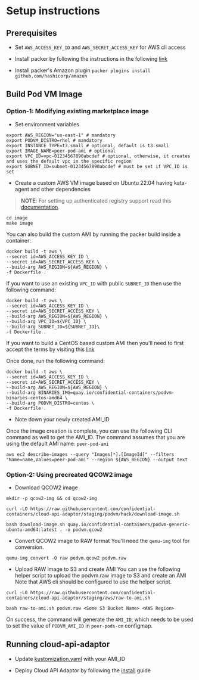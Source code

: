 # Setup instructions
## Prerequisites

- Set `AWS_ACCESS_KEY_ID` and `AWS_SECRET_ACCESS_KEY` for AWS cli access

- Install packer by following the instructions in the following [link](https://learn.hashicorp.com/tutorials/packer/get-started-install-cli)

- Install packer's Amazon plugin `packer plugins install github.com/hashicorp/amazon`

## Build Pod VM Image

### Option-1: Modifying existing marketplace image

- Set environment variables
```
export AWS_REGION="us-east-1" # mandatory
export PODVM_DISTRO=rhel # mandatory
export INSTANCE_TYPE=t3.small # optional, default is t3.small
export IMAGE_NAME=peer-pod-ami # optional
export VPC_ID=vpc-01234567890abcdef # optional, otherwise, it creates and uses the default vpc in the specific region
export SUBNET_ID=subnet-01234567890abcdef # must be set if VPC_ID is set
```

- Create a custom AWS VM image based on Ubuntu 22.04 having kata-agent and other dependencies

> **NOTE**: For setting up authenticated registry support read this [documentation](../docs/registries-authentication.md).

```
cd image
make image
```

You can also build the custom AMI by running the packer build inside a container:

```
docker build -t aws \
--secret id=AWS_ACCESS_KEY_ID \
--secret id=AWS_SECRET_ACCESS_KEY \
--build-arg AWS_REGION=${AWS_REGION} \
-f Dockerfile .
```

If you want to use an existing `VPC_ID` with public `SUBNET_ID` then use the following command:
```
docker build -t aws \
--secret id=AWS_ACCESS_KEY_ID \
--secret id=AWS_SECRET_ACCESS_KEY \
--build-arg AWS_REGION=${AWS_REGION} \
--build-arg VPC_ID=${VPC_ID} \
--build-arg SUBNET_ID=${SUBNET_ID}\
-f Dockerfile .
```

If you want to build a CentOS based custom AMI then you'll need to first
accept the terms by visiting this [link](https://aws.amazon.com/marketplace/pp?sku=bz4vuply68xrif53movwbkpnl)

Once done, run the following command:

```
docker build -t aws \
--secret id=AWS_ACCESS_KEY_ID \
--secret id=AWS_SECRET_ACCESS_KEY \
--build-arg AWS_REGION=${AWS_REGION} \
--build-arg BINARIES_IMG=quay.io/confidential-containers/podvm-binaries-centos-amd64 \
--build-arg PODVM_DISTRO=centos \
-f Dockerfile .
```

- Note down your newly created AMI_ID

Once the image creation is complete, you can use the following CLI command as well to
get the AMI_ID. The command assumes that you are using the default AMI name: `peer-pod-ami`

```
aws ec2 describe-images --query "Images[*].[ImageId]" --filters "Name=name,Values=peer-pod-ami" --region ${AWS_REGION} --output text
```

### Option-2: Using precreated QCOW2 image

- Download QCOW2 image
```
mkdir -p qcow2-img && cd qcow2-img

curl -LO https://raw.githubusercontent.com/confidential-containers/cloud-api-adaptor/staging/podvm/hack/download-image.sh

bash download-image.sh quay.io/confidential-containers/podvm-generic-ubuntu-amd64:latest . -o podvm.qcow2

```

- Convert QCOW2 image to RAW format
You'll need the `qemu-img` tool for conversion.
```
qemu-img convert -O raw podvm.qcow2 podvm.raw
```

- Upload RAW image to S3 and create AMI
You can use the following helper script to upload the podvm.raw image to S3 and create an AMI
Note that AWS cli should be configured to use the helper script.

```
curl -L0 https://raw.githubusercontent.com/confidential-containers/cloud-api-adaptor/staging/aws/raw-to-ami.sh

bash raw-to-ami.sh podvm.raw <Some S3 Bucket Name> <AWS Region>
```

On success, the command will generate the `AMI_ID`, which needs to be used to set the value of `PODVM_AMI_ID` in `peer-pods-cm` configmap.

## Running cloud-api-adaptor

- Update [kustomization.yaml](../install/overlays/aws/kustomization.yaml) with your AMI_ID

- Deploy Cloud API Adaptor by following the [install](../install/README.md) guide
